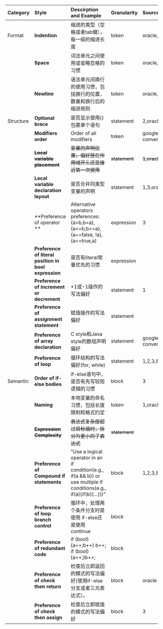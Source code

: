 | Category  | Style                                                 | Descirption and Example                                      | Granularity   | Source            |
| --------- | :---------------------------------------------------- | :----------------------------------------------------------- | :------------ | :---------------- |
| Format    | **Indention**                                         | 缩进的类型（空格或者tab健），每一级的缩进长度                | token         | oracle,google     |
|           | **Space**                                             | 词法单元之间使用或省略空格的习惯                             | token         | oracle,google     |
|           | **Newline**                                           | 语法单元间换行的使用习惯，包括换行的位置，数量和换行后的缩进规则 | token         | oracle,google     |
| Structure | **Optional brace**                                    | 是否显示使用{}包裹单个语句                                   | statement     | 2,oracle,google,8 |
|           | **Modifiers order**                                   | Order of all modifiers                                       | token         | google convention |
|           | ~~**Local variable placement**~~                      | ~~变量的声明位置，偏好放在作用域开头还是接近第一次使用~~     | ~~statement~~ | ~~1,oracle~~      |
|           | **Local variable declaration layout**                 | 是否合并同类型变量的声明                                     | statement     | 1,3,oracle,google |
|           | **Preference of operator **                           | Alternative operators preferences: (a>b,b<a),(a<=b,b>=a),(a==false, !a),(a=\=true,a) | expression    | 3                 |
|           | **Preference of literal position in bool expression** | 是否有literal常量优先的习惯                                  | expression    |                   |
|           | **Preference of increment or decrement**              | +1或-1操作的写法偏好                                         | statement     | 1                 |
|           | **Preference of assignment statement**                | 赋值操作的写法偏好                                           | statement     |                   |
|           | **Preference of array declaration**                   | C style和Java style的数组声明偏好                            | statement     | google convention |
|           | **Preference of  loop**                               | 循环结构的写法偏好(for, while)                               | statement     | 1,2,3,8           |
| Semantic  | **Order of if-else bodies**                           | if-else语句中，是否有先写较短逻辑的习惯                      | block         | 3                 |
|           | **Naming**                                            | 本地变量的命名习惯，包括长度限制和格式约定                   | token         | 1,oracle,google   |
|           | ~~**Expression Complexity**~~                         | ~~表达式复杂度超过目标值时，拆分为更小的子表达式~~           | ~~statement~~ |                   |
|           | **Preference of Compound if statements**              | "Use a logical operator in an if condition(e.g., if(a && b)) or use multiple if conditions(e.g., if(a){if(b){...}})" | block         | 1,2,3,8(Semantic) |
|           | **Preference of loop branch control**                 | 循环中，处理两个条件分支时是使用 if-else还是使用 continue    | block         |                   |
|           | **Preference of redundant code**                      | if (bool) {a++;b++} b++;<br />if (bool) {a++;}b++;           | block         |                   |
|           | **Preference of  check then return**                  | 检查后立即返回的模式的写法偏好(使用if-else分支或者三元表达式）。 | block         | oracle            |
|           | **Preference of  check then assign**                  | 检查后立即赋值的模式的写法偏好                               | block         | 3                 |
